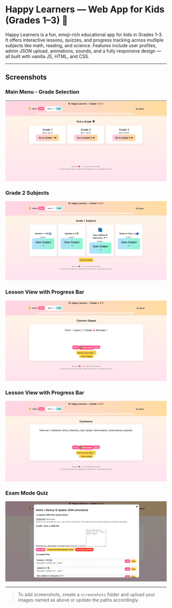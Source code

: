 # Happy Learners — Web App for Kids (Grades 1–3) 🎉

Happy Learners is a fun, emoji-rich educational app for kids in Grades 1–3. It offers interactive lessons, quizzes, and progress tracking across multiple subjects like math, reading, and science. Features include user profiles, admin JSON upload, animations, sounds, and a fully responsive design — all built with vanilla JS, HTML, and CSS.

---

## Screenshots

### Main Menu - Grade Selection  
![Main Menu](./screenshots/main-menu.png)

### Grade 2 Subjects  
![Subjects List](./screenshots/grade1-subjects.png)

### Lesson View with Progress Bar  
![Lesson View](./screenshots/lesson-view.png)
### Lesson View with Progress Bar  

![Lesson View](./screenshots/lesson-view2.png)


### Exam Mode Quiz  
![Exam Mode](./screenshots/data.png)

---

> To add screenshots, create a `screenshots` folder and upload your images named as above or update the paths accordingly.
